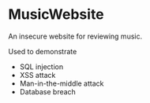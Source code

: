 # MusicWebsite
An insecure website for reviewing music.

Used to demonstrate
- SQL injection
- XSS attack
- Man-in-the-middle attack
- Database breach
